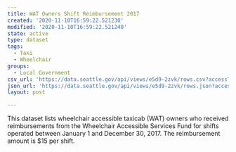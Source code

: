 ```yaml
---
title: WAT Owners Shift Reimbursement 2017
created: '2020-11-10T16:59:22.521230'
modified: '2020-11-10T16:59:22.521240'
state: active
type: dataset
tags:
  - Taxi
  - Wheelchair
groups:
  - Local Government
csv_url: 'https://data.seattle.gov/api/views/e5d9-2zvk/rows.csv?accessType=DOWNLOAD'
json_url: 'https://data.seattle.gov/api/views/e5d9-2zvk/rows.json?accessType=DOWNLOAD'
layout: post

---
```

This dataset lists wheelchair accessible taxicab (WAT) owners who received reimbursements from the Wheelchair Accessible Services Fund for shifts operated between January 1 and December 30, 2017. The reimbursement amount is $15 per shift.
